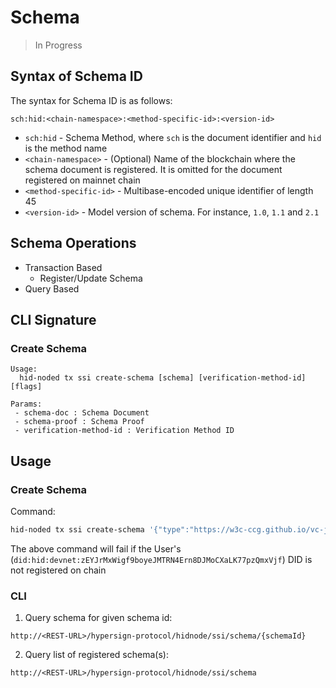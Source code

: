 # Schema

> In Progress

## Syntax of Schema ID 

The syntax for Schema ID is as follows:

```
sch:hid:<chain-namespace>:<method-specific-id>:<version-id>
```

- `sch:hid` - Schema Method, where `sch` is the document identifier and `hid` is the method name
- `<chain-namespace>` - (Optional) Name of the blockchain where the schema document is registered. It is omitted for the document registered on mainnet chain
- `<method-specific-id>` - Multibase-encoded unique identifier of length 45
- `<version-id>` - Model version of schema. For instance, `1.0`, `1.1` and `2.1`

## Schema Operations

- Transaction Based
    - Register/Update Schema
- Query Based

## CLI Signature

### Create Schema

```
Usage:
  hid-noded tx ssi create-schema [schema] [verification-method-id] [flags]

Params:
 - schema-doc : Schema Document
 - schema-proof : Schema Proof
 - verification-method-id : Verification Method ID
```

## Usage

### Create Schema

Command:

```sh
hid-noded tx ssi create-schema '{"type":"https://w3c-ccg.github.io/vc-json-schemas/schema/1.0/schema.json","modelVersion":"v1.0","id":"sch:hid:devnet:zEYJrMxWigf9boyeJMTRN4Ern8DJMoCXaLK77pzQmxVjf:1.0","name":"HS credential template","author":"did:hid:devnet:zEYJrMxWigf9boyeJMTRN4Ern8DJMoCXaLK77pzQmxVjf","authored":"2022-04-10T04:07:12Z","schema":{"schema":"https://json-schema.org/draft-07/schema#","description":"test","type":"object","properties":"{myString:{type:string},myNumner:{type:number},myBool:{type:boolean}}","required":["myString","myNumner","myBool"],"additionalProperties":false}}' '{"type":"Ed25519VerificationKey2020","created":"2022-04-10T04:07:12Z","verificationMethod":"did:hid:devnet:zEYJrMxWigf9boyeJMTRN4Ern8DJMoCXaLK77pzQmxVjf#key-1","proofValue":"gLFhwYfObNJEOjNDaeYjprv7FpK0lIhZnFwgOsdRqRHOjQswfm3Hk9EehcYGePrFFwgy4lna73iA5J0BtjfCAw==","proofPurpose":"assertionMethod"}' --from node1 --broadcast-mode block --chain-id hidnode
```

The above command will fail if the User's (`did:hid:devnet:zEYJrMxWigf9boyeJMTRN4Ern8DJMoCXaLK77pzQmxVjf`) DID is not registered on chain

### CLI

1. Query schema for given schema id:

```
http://<REST-URL>/hypersign-protocol/hidnode/ssi/schema/{schemaId}
```

2. Query list of registered schema(s):

```
http://<REST-URL>/hypersign-protocol/hidnode/ssi/schema
```